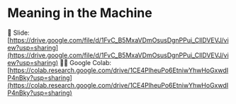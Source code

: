 # Meaning in the Machine

👀 Slide: [https://drive.google.com/file/d/1FvC_B5MxaVDmOsusDgnPPui_CllDVEVJ/view?usp=sharing](https://drive.google.com/file/d/1FvC_B5MxaVDmOsusDgnPPui_CllDVEVJ/view?usp=sharing)
🧑‍💻 Google Colab: [https://colab.research.google.com/drive/1CE4PlheuPo6EtniwYhwHoGxwdIP4nBky?usp=sharing](https://colab.research.google.com/drive/1CE4PlheuPo6EtniwYhwHoGxwdIP4nBky?usp=sharing)
